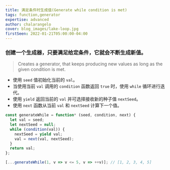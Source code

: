 ```yaml
---
title: 满足条件时生成值(Generate while condition is met)
tags: function,generator
expertise: advanced
author: chalarangelo
cover: blog_images/lake-loop.jpg
firstSeen: 2022-01-21T05:00:00-04:00
---
```


### 创建一个生成器，只要满足给定条件，它就会不断生成新值。
> Creates a generator, that keeps producing new values as long as the given condition is met.

- 使用 `seed` 值初始化当前的 `val`。
- 当使用当前 `val` 调用的 `condition` 函数返回 `true` 时，使用 `while` 循环进行迭代。
- 使用 `yield` 返回当前的 `val` 并可选择接收新的种子值 `nextSeed`。
- 使用 `next` 函数从当前 `val` 和 `nextSeed` 计算下一个值。

```js
const generateWhile = function* (seed, condition, next) {
  let val = seed;
  let nextSeed = null;
  while (condition(val)) {
    nextSeed = yield val;
    val = next(val, nextSeed);
  }
  return val;
};
```

```js
[...generateWhile(1, v => v <= 5, v => ++v)]; // [1, 2, 3, 4, 5]
```
